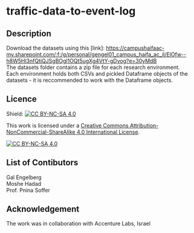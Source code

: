 # traffic-data-to-event-log

## Description
Download the datasets using this [link]: https://campushaifaac-my.sharepoint.com/:f:/g/personal/gengel01_campus_haifa_ac_il/ElOfw--h8W5Hl3nfQtiQJSgBOgl1OQt5ugXg4VtY-gDyog?e=30yMdB <br> 
The datasets folder contains a zip file for each research environment. <br>
Each environment holds both CSVs and pickled Dataframe objects of the datasets - it is reccommended to work with the Dataframe objects.

## Licence

Shield: [![CC BY-NC-SA 4.0][cc-by-nc-sa-shield]][cc-by-nc-sa]

This work is licensed under a
[Creative Commons Attribution-NonCommercial-ShareAlike 4.0 International License][cc-by-nc-sa].

[![CC BY-NC-SA 4.0][cc-by-nc-sa-image]][cc-by-nc-sa]

[cc-by-nc-sa]: http://creativecommons.org/licenses/by-nc-sa/4.0/
[cc-by-nc-sa-image]: https://licensebuttons.net/l/by-nc-sa/4.0/88x31.png
[cc-by-nc-sa-shield]: https://img.shields.io/badge/License-CC%20BY--NC--SA%204.0-lightgrey.svg\]

## List of Contibutors

Gal Engelberg <br>
Moshe Hadad <br>
Prof. Pnina Soffer <br>

## Acknowledgement

The work was in collaboration with Accenture Labs, Israel


